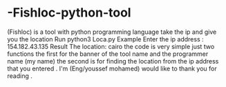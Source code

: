 # -Fishloc-python-tool
(Fishloc) is a tool with python programming language take the ip and give you the location
  Run            python3 Loca.py
  Example        Enter the ip address : 154.182.43.135
  Result         The location: cairo
the code is very simple just two functions the first for the banner of the tool name and the programmer name (my name)
the second is for finding the location from the ip address that you entered .
I'm (Eng/youssef mohamed) would like to thank you for reading .
